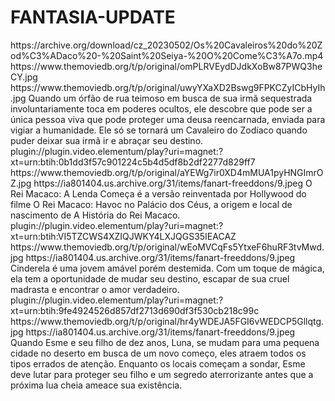 # FANTASIA-UPDATE




<item>
<title>[COLOR silver][B] CAVALEIROS DO ZODIACOS-SAINT SEIYA-O COMEÇO ( Linguagem ESPANHOU )[/COLOR][/B][COLOR yellow]  FULL HD  [B][/COLOR][/B]</title>
<link>https://archive.org/download/cz_20230502/Os%20Cavaleiros%20do%20Zod%C3%ADaco%20-%20Saint%20Seiya-%20O%20Come%C3%A7o.mp4</link>
<thumbnail>https://www.themoviedb.org/t/p/original/omPLRVEydDJdkXoBw87PWQ3heCY.jpg</thumbnail>
<fanart>https://www.themoviedb.org/t/p/original/uwyYXaXD2Bswg9FPKCZyICbHyIh.jpg</fanart>
<info>Quando um órfão de rua teimoso em busca de sua irmã sequestrada involuntariamente toca em poderes ocultos, ele descobre que pode ser a única pessoa viva que pode proteger uma deusa reencarnada, enviada para vigiar a humanidade. Ele só se tornará um Cavaleiro do Zodíaco quando puder deixar sua irmã ir e abraçar seu destino.</info>
</item>

<item>
<title>[COLOR silver][B] O REI MACACO - A LENDA COMEÇA  [/COLOR][/B][COLOR yellow]  FULL HD  [B][/COLOR][/B]</title>
<link>plugin://plugin.video.elementum/play?uri=magnet:?xt=urn:btih:0b1dd3f57c901224c5b4d5df8b2df2277d829ff7</link>
<thumbnail>https://www.themoviedb.org/t/p/original/aYEWg7ir0XD4mMUA1pyHNGImrOZ.jpg</thumbnail>
<fanart>https://ia801404.us.archive.org/31/items/fanart-freeddons/9.jpeg</fanart>
<info>O Rei Macaco: A Lenda Começa é a versão reinventada por Hollywood do filme O Rei Macaco: Havoc no Palácio dos Céus, a origem e local de nascimento de A História do Rei Macaco.</info>
</item>

<item>
<title>[COLOR silver][B] DESEJOS DE UMA CINDERELA [/COLOR][/B][COLOR yellow]  FULL HD  [B][/COLOR][/B]</title>
<link>plugin://plugin.video.elementum/play?uri=magnet:?xt=urn:btih:VI5TZCWS4XZIQJWKY4LXJQGS35IEACAZ</link>
<thumbnail>https://www.themoviedb.org/t/p/original/wEoMVCqFs5YtxeF6huRF3tvMwd.jpg</thumbnail>
<fanart>https://ia801404.us.archive.org/31/items/fanart-freeddons/9.jpeg</fanart>
<info>Cinderela é uma jovem amável porém destemida. Com um toque de mágica, ela tem a oportunidade de mudar seu destino, escapar de sua cruel madrasta e encontrar o amor verdadeiro.</info>
</item>

<item>
<title>[COLOR silver][B] LUA DE SANGUE [/COLOR][/B][COLOR yellow]  FULL HD  [B][/COLOR][/B]</title>
<link>plugin://plugin.video.elementum/play?uri=magnet:?xt=urn:btih:9fe4924526d857df2713d690df3f530cb218c99c</link>
<thumbnail>https://www.themoviedb.org/t/p/original/hr4yWDEJA5FGI6vWEDCP5Gllqtg.jpg</thumbnail>
<fanart>https://ia801404.us.archive.org/31/items/fanart-freeddons/9.jpeg</fanart>
<info> Quando Esme e seu filho de dez anos, Luna, se mudam para uma pequena cidade no deserto em busca de um novo começo, eles atraem todos os tipos errados de atenção. Enquanto os locais começam a sondar, Esme deve lutar para proteger seu filho e um segredo aterrorizante antes que a próxima lua cheia ameace sua existência.</info>
</item>
